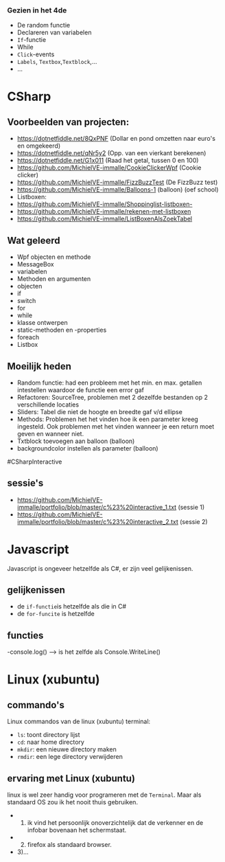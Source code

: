 ### Gezien in het 4de
- De random functie
- Declareren van variabelen
- `If`-functie
- While
- `Click`-events
- `Labels`, `Textbox`,`Textblock`,...
- ...

# CSharp
## Voorbeelden van projecten:
- https://dotnetfiddle.net/8QxPNF     (Dollar en pond omzetten naar euro's en omgekeerd)
- https://dotnetfiddle.net/qNr5y2     (Opp. van een vierkant berekenen)
- https://dotnetfiddle.net/G1x011     (Raad het getal, tussen 0 en 100)
- https://github.com/MichielVE-immalle/CookieClickerWpf     (Cookie clicker)
- https://github.com/MichielVE-immalle/FizzBuzzTest     (De FizzBuzz test)
- https://github.com/MichielVE-immalle/Balloons-1     (balloon) (oef school)
- Listboxen:
 - https://github.com/MichielVE-immalle/Shoppinglist-listboxen-
 - https://github.com/MichielVE-immalle/rekenen-met-listboxen
 - https://github.com/MichielVE-immalle/ListBoxenAlsZoekTabel

## Wat geleerd
- Wpf objecten en methode
- MessageBox
- variabelen
- Methoden en argumenten
- objecten
- if
- switch
- for
- while
- klasse ontwerpen
- static-methoden en -properties
- foreach
- Listbox

## Moeilijk heden
- Random functie: had een probleem met het min. en max. getallen intestellen waardoor de functie een error gaf
- Refactoren: SourceTree, problemen met 2 dezelfde bestanden op 2 verschillende locaties
- Sliders: Tabel die niet de hoogte en breedte gaf v/d ellipse
- Methods: Problemen het het vinden hoe ik een parameter kreeg ingesteld. Ook problemen met het vinden wanneer je een return moet geven en wanneer niet.
- Txtblock toevoegen aan balloon  (balloon)
- backgroundcolor instellen als parameter (balloon)

#CSharpInteractive

## sessie's
- https://github.com/MichielVE-immalle/portfolio/blob/master/c%23%20interactive_1.txt  (sessie 1)
- https://github.com/MichielVE-immalle/portfolio/blob/master/c%23%20interactive_2.txt  (sessie 2)

# Javascript

Javascript is ongeveer hetzelfde als C#, er zijn veel gelijkenissen.

## gelijkenissen
- de `if-functie`is hetzelfde als die in C#
- de `for-funcite` is hetzelfde

## functies
-console.log() --> is het zelfde als Console.WriteLine()


# Linux (xubuntu)
## commando's
Linux commandos van de linux (xubuntu) terminal:
- `ls`: toont directory lijst
- `cd`: naar home directory
- `mkdir`: een nieuwe directory maken
- `rmdir`: een lege directory verwijderen

## ervaring met Linux (xubuntu)
linux is wel zeer handig voor programeren met de `Terminal`. 
Maar als standaard OS zou ik het nooit thuis gebruiken.
- 1) ik vind het persoonlijk onoverzichtelijk dat de verkenner en de infobar bovenaan het schermstaat.
- 2) firefox als standaard browser.
- 3)...
